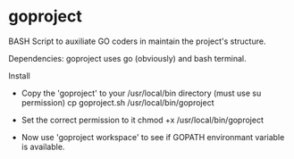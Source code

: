 # goproject
BASH Script  to auxiliate GO coders in maintain the project's structure.

Dependencies:
  goproject uses go (obviously) and bash terminal.
  
Install
  - Copy the 'goproject' to your /usr/local/bin directory (must use su permission)
  cp goproject.sh /usr/local/bin/goproject
  
  - Set the correct permission to it
  chmod +x /usr/local/bin/goproject
  
  - Now use 'goproject workspace' to see if GOPATH environmant variable is available.
